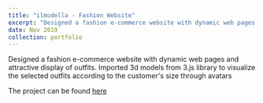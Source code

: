 ```yaml
---
title: "ilmodella - Fashion Website"
excerpt: "Designed a fashion e-commerce website with dynamic web pages and attractive display of outfits.<br/><img src='/images/ilmodella.png' width='400' height='600'>"
date: Nov 2019
collection: portfolio
---
```


Designed a fashion e-commerce website with dynamic web pages and attractive display of outfits. Imported 3d models from 3.js library to visualize the selected outfits according to the customer's size through avatars

The project can be found [here](https://github.com/mitravinda462/ilModella)
